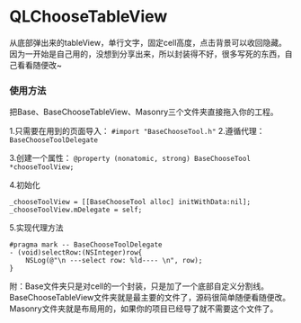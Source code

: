 # QLChooseTableView
从底部弹出来的tableView，单行文字，固定cell高度，点击背景可以收回隐藏。
因为一开始是自己用的，没想到分享出来，所以封装得不好，很多写死的东西，自己看看随便改~

### 使用方法
把Base、BaseChooseTableView、Masonry三个文件夹直接拖入你的工程。

1.只需要在用到的页面导入：
``` #import "BaseChooseTool.h" ```
2.遵循代理：
```BaseChooseToolDelegate```

3.创建一个属性： 
```@property (nonatomic, strong) BaseChooseTool *chooseToolView;```

4.初始化
```
_chooseToolView = [[BaseChooseTool alloc] initWithData:nil];
_chooseToolView.mDelegate = self;
```

5.实现代理方法
```
#pragma mark -- BaseChooseToolDelegate
- (void)selectRow:(NSInteger)row{
    NSLog(@"\n ---select row: %ld---- \n", row);
}
```


附：Base文件夹只是对cell的一个封装，只是加了一个底部自定义分割线。
BaseChooseTableView文件夹就是最主要的文件了，源码很简单随便看随便改。
Masonry文件夹就是布局用的，如果你的项目已经导了就不需要这个文件了。
